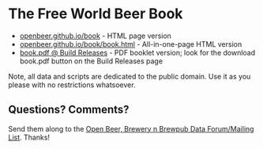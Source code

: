 # The Free World Beer Book

- [openbeer.github.io/book](http://openbeer.github.io/book) - HTML page version
- [openbeer.github.io/book/book.html](http://openbeer.github.io/book/book.html) - All-in-one-page HTML version
- [book.pdf @ Build Releases](https://github.com/openbeer/build/releases) - PDF booklet version; look for the download book.pdf button on the Build Releases page


Note, all data and scripts are dedicated to the public domain.
Use it as you please with no restrictions whatsoever.


## Questions? Comments?

Send them along to the
[Open Beer, Brewery n Brewpub Data Forum/Mailing List](http://groups.google.com/group/beerdb).
Thanks!
